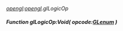 _[opengl](../../modules/opengl/opengl-module.md):[opengl](../../modules/opengl/opengl-module.md).glLogicOp_
##### Function glLogicOp:Void( opcode:[GLenum](../../modules/opengl/opengl-glenum.md) )

